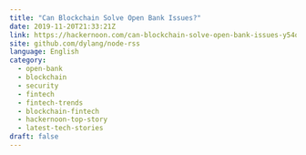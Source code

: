 ```yaml
---
title: "Can Blockchain Solve Open Bank Issues?"
date: 2019-11-20T21:33:21Z
link: https://hackernoon.com/can-blockchain-solve-open-bank-issues-y54o3x1n?source=rss&utm_medium=RSS&utm_source=news.12bit.vn
site: github.com/dylang/node-rss
language: English
category:
  - open-bank
  - blockchain
  - security
  - fintech
  - fintech-trends
  - blockchain-fintech
  - hackernoon-top-story
  - latest-tech-stories
draft: false
---
```

